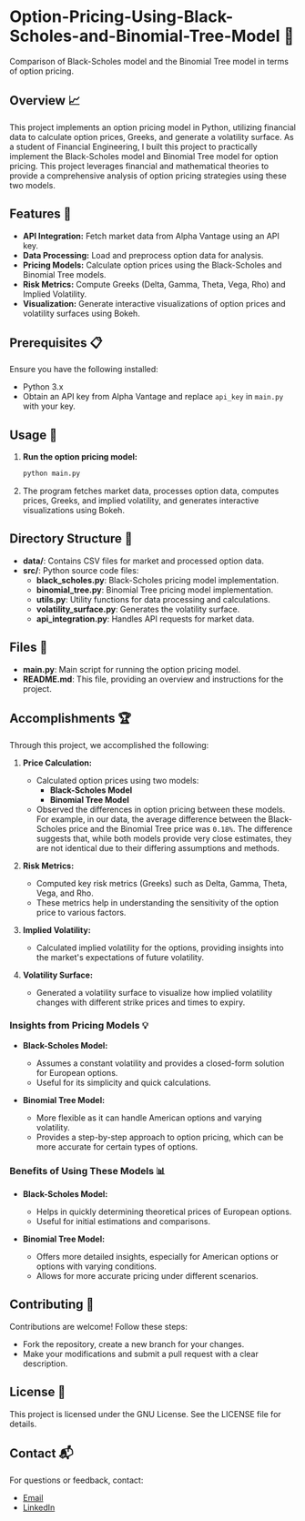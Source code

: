 # Option-Pricing-Using-Black-Scholes-and-Binomial-Tree-Model 🎯
Comparison of Black-Scholes model and the Binomial Tree model in terms of option pricing.


## Overview 📈

This project implements an option pricing model in Python, utilizing financial data to calculate option prices, Greeks, and generate a volatility surface. As a student of Financial Engineering, I built this project to practically implement the Black-Scholes model and Binomial Tree model for option pricing. This project leverages financial and mathematical theories to provide a comprehensive analysis of option pricing strategies using these two models. 


## Features 🌟

- **API Integration:** Fetch market data from Alpha Vantage using an API key.
- **Data Processing:** Load and preprocess option data for analysis.
- **Pricing Models:** Calculate option prices using the Black-Scholes and Binomial Tree models.
- **Risk Metrics:** Compute Greeks (Delta, Gamma, Theta, Vega, Rho) and Implied Volatility.
- **Visualization:** Generate interactive visualizations of option prices and volatility surfaces using Bokeh.

## Prerequisites 📋

Ensure you have the following installed:
- Python 3.x
- Obtain an API key from Alpha Vantage and replace `api_key` in `main.py` with your key.


## Usage 🚀

1. **Run the option pricing model:**

    ```bash
    python main.py
    ```

2. The program fetches market data, processes option data, computes prices, Greeks, and implied volatility, and generates interactive visualizations using Bokeh.

## Directory Structure 📂

- **data/**: Contains CSV files for market and processed option data.
- **src/**: Python source code files:
  - **black_scholes.py**: Black-Scholes pricing model implementation.
  - **binomial_tree.py**: Binomial Tree pricing model implementation.
  - **utils.py**: Utility functions for data processing and calculations.
  - **volatility_surface.py**: Generates the volatility surface.
  - **api_integration.py**: Handles API requests for market data.
    

## Files 📄

- **main.py**: Main script for running the option pricing model.
- **README.md**: This file, providing an overview and instructions for the project.

## Accomplishments 🏆

Through this project, we accomplished the following:

1. **Price Calculation:**
   - Calculated option prices using two models:
     - **Black-Scholes Model**
     - **Binomial Tree Model**
   - Observed the differences in option pricing between these models. For example, in our data, the average difference between the Black-Scholes price and the Binomial Tree price was `0.18%`. The difference suggests that, while both models provide very close estimates, they are not identical due to their differing assumptions and methods.

2. **Risk Metrics:**
   - Computed key risk metrics (Greeks) such as Delta, Gamma, Theta, Vega, and Rho.
   - These metrics help in understanding the sensitivity of the option price to various factors.

3. **Implied Volatility:**
   - Calculated implied volatility for the options, providing insights into the market's expectations of future volatility.

4. **Volatility Surface:**
   - Generated a volatility surface to visualize how implied volatility changes with different strike prices and times to expiry.

### Insights from Pricing Models 💡

- **Black-Scholes Model:**
  - Assumes a constant volatility and provides a closed-form solution for European options.
  - Useful for its simplicity and quick calculations.

- **Binomial Tree Model:**
  - More flexible as it can handle American options and varying volatility.
  - Provides a step-by-step approach to option pricing, which can be more accurate for certain types of options.

### Benefits of Using These Models 📊

- **Black-Scholes Model:**
  - Helps in quickly determining theoretical prices of European options.
  - Useful for initial estimations and comparisons.

- **Binomial Tree Model:**
  - Offers more detailed insights, especially for American options or options with varying conditions.
  - Allows for more accurate pricing under different scenarios.

## Contributing 🤝

Contributions are welcome! Follow these steps:
- Fork the repository, create a new branch for your changes.
- Make your modifications and submit a pull request with a clear description.

## License 📄

This project is licensed under the GNU License. See the LICENSE file for details.

## Contact 📬

For questions or feedback, contact:
- [ Email ](jasswindersingh024@gmail.com)
- [ LinkedIn ](https://www.linkedin.com/in/jasswindersingh024)
